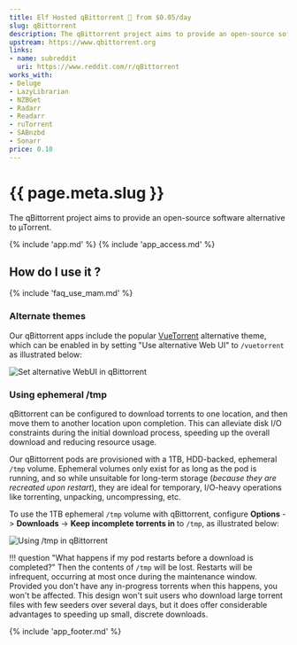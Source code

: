 ```yaml
---
title: Elf Hosted qBittorrent 🧝 from $0.05/day
slug: qBittorrent
description: The qBittorrent project aims to provide an open-source software alternative to µTorrent
upstream: https://www.qbittorrent.org
links:
- name: subreddit
  uri: https://www.reddit.com/r/qBittorrent
works_with:
- Deluge
- LazyLibrarian
- NZBGet
- Radarr
- Readarr
- ruTorrent
- SABnzbd
- Sonarr
price: 0.10
---
```


# {{ page.meta.slug }}

The qBittorrent project aims to provide an open-source software alternative to µTorrent.

{% include 'app.md' %}
{% include 'app_access.md' %}

## How do I use it ?

{% include 'faq_use_mam.md' %}

### Alternate themes

Our qBittorrent apps include the popular [VueTorrent](https://github.com/WDaan/VueTorrent) alternative theme, which can be enabled in by setting "Use alternative Web UI" to `/vuetorrent` as illustrated below:

![Set alternative WebUI in qBittorrent](/images/qbittorrent-vuetorrent.png)

### Using ephemeral /tmp

qBittorrent can be configured to download torrents to one location, and then move them to another location upon completion. This can alleviate disk I/O constraints during the initial download process, speeding up the overall download and reducing resource usage.

Our qBittorrent pods are provisioned with a 1TB, HDD-backed, ephemeral `/tmp` volume. Ephemeral volumes only exist for as long as the pod is running, and so while unsuitable for long-term storage (*because they are recreated upon restart*), they are ideal for temporary, I/O-heavy operations like torrenting, unpacking, uncompressing, etc.

To use the 1TB ephemeral `/tmp` volume with qBittorrent, configure **Options** -> **Downloads** -> **Keep incomplete torrents in** to `/tmp`, as illustrated below:

![Using /tmp in qBittorrent](/images/qbittorrent-ephemeral-tmp.png)

!!! question "What happens if my pod restarts before a download is completed?"
    Then the contents of `/tmp` will be lost. Restarts will be infrequent, occurring at most once during the maintenance window. Provided you don't have any in-progress torrents when this happens, you won't be affected. This design won't suit users who download large torrent files with few seeders over several days, but it does offer considerable advantages to speeding up small, discrete downloads.

{% include 'app_footer.md' %}
